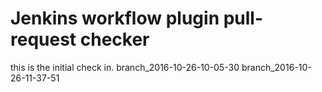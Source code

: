 Jenkins workflow plugin pull-request checker
============================================

this is the initial check in.
branch_2016-10-26-10-05-30
branch_2016-10-26-11-37-51
